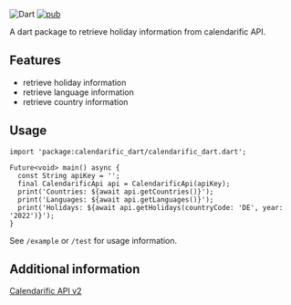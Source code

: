 <!-- 
This README describes the package. If you publish this package to pub.dev,
this README's contents appear on the landing page for your package.

For information about how to write a good package README, see the guide for
[writing package pages](https://dart.dev/guides/libraries/writing-package-pages). 

For general information about developing packages, see the Dart guide for
[creating packages](https://dart.dev/guides/libraries/create-library-packages)
and the Flutter guide for
[developing packages and plugins](https://flutter.dev/developing-packages). 
-->

![Dart](https://img.shields.io/badge/Dart-2.16.1-green)
[![pub](https://img.shields.io/pub/v/calendarific_dart.svg)](https://pub.dev/packages/calendarific_dart)

A dart package to retrieve holiday information from calendarific API.

## Features

- retrieve holiday information
- retrieve language information
- retrieve country information

## Usage

```
import 'package:calendarific_dart/calendarific_dart.dart';

Future<void> main() async {
  const String apiKey = '';
  final CalendarificApi api = CalendarificApi(apiKey);
  print('Countries: ${await api.getCountries()}');
  print('Languages: ${await api.getLanguages()}');
  print('Holidays: ${await api.getHolidays(countryCode: 'DE', year: '2022')}');
}

```

See `/example` or `/test` for usage information.

## Additional information

[Calendarific API v2](https://calendarific.com/api-documentation)
